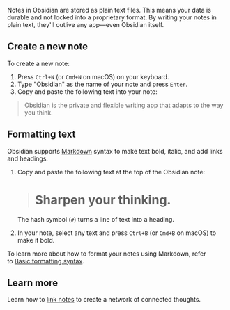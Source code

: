 Notes in Obsidian are stored as plain text files. This means your data is durable and not locked into a proprietary format. By writing your notes in plain text, they'll outlive any app—even Obsidian itself.

## Create a new note

To create a new note:

1. Press `Ctrl+N` (or `Cmd+N` on macOS) on your keyboard.
2. Type "Obsidian" as the name of your note and press `Enter`.
3. Copy and paste the following text into your note:

> Obsidian is the private and flexible writing app that adapts to the way you think.

## Formatting text

Obsidian supports [Markdown](https://help.obsidian.md/Editing+and+formatting/Basic+formatting+syntax) syntax to make text bold, italic, and add links and headings.

1. Copy and paste the following text at the top of the Obsidian note:
    
    > # Sharpen your thinking.
    
    The hash symbol (`#`) turns a line of text into a heading.
    
2. In your note, select any text and press `Ctrl+B` (or `Cmd+B` on macOS) to make it bold.
    

To learn more about how to format your notes using Markdown, refer to [Basic formatting syntax](https://help.obsidian.md/Editing+and+formatting/Basic+formatting+syntax).

## Learn more

Learn how to [link notes](https://help.obsidian.md/Getting+started/Link+notes) to create a network of connected thoughts.